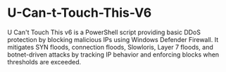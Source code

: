 # U-Can-t-Touch-This-V6
U Can't Touch This v6 is a PowerShell script providing basic DDoS protection by blocking malicious IPs using Windows Defender Firewall. It mitigates SYN floods, connection floods, Slowloris, Layer 7 floods, and botnet-driven attacks by tracking IP behavior and enforcing blocks when thresholds are exceeded.
